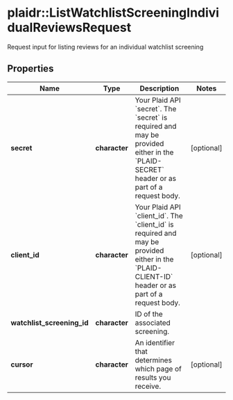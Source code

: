 # plaidr::ListWatchlistScreeningIndividualReviewsRequest

Request input for listing reviews for an individual watchlist screening

## Properties
Name | Type | Description | Notes
------------ | ------------- | ------------- | -------------
**secret** | **character** | Your Plaid API &#x60;secret&#x60;. The &#x60;secret&#x60; is required and may be provided either in the &#x60;PLAID-SECRET&#x60; header or as part of a request body. | [optional] 
**client_id** | **character** | Your Plaid API &#x60;client_id&#x60;. The &#x60;client_id&#x60; is required and may be provided either in the &#x60;PLAID-CLIENT-ID&#x60; header or as part of a request body. | [optional] 
**watchlist_screening_id** | **character** | ID of the associated screening. | 
**cursor** | **character** | An identifier that determines which page of results you receive. | [optional] 


